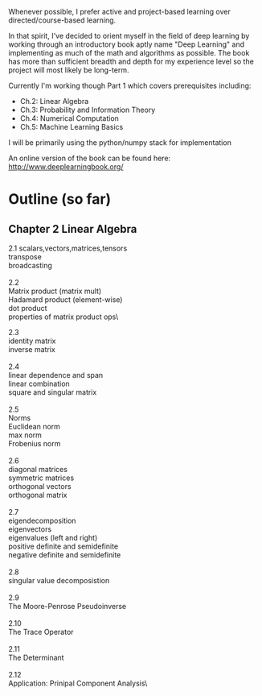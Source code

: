 Whenever possible, I prefer active and project-based learning over directed/course-based learning. 

In that spirit, I've decided to orient myself in the field of deep learning by working through an introductory book aptly name "Deep Learning" and implementing as much of the math and algorithms as possible. The book has more than sufficient breadth and depth for my experience level so the project will most likely be long-term. 

Currently I'm working though Part 1 which covers prerequisites including:   
- Ch.2: Linear Algebra
- Ch.3: Probability and Information Theory
- Ch.4: Numerical Computation
- Ch.5: Machine Learning Basics

I will be primarily using the python/numpy stack for implementation

An online version of the book can be found here:  
http://www.deeplearningbook.org/


# Outline (so far)

## Chapter 2 Linear Algebra 

2.1
scalars,vectors,matrices,tensors\
transpose\
broadcasting\
\
2.2\
Matrix product (matrix mult)\
Hadamard product (element-wise)\
dot product\
properties of matrix product ops\

2.3\
identity matrix\
inverse matrix\
\
2.4\
linear dependence and span\
linear combination\
square and singular matrix\
\
2.5\
Norms\
Euclidean norm\
max norm\
Frobenius norm\
\
2.6\
diagonal matrices\
symmetric matrices\
orthogonal vectors\
orthogonal matrix\
\
2.7\
eigendecomposition\
eigenvectors\
eigenvalues (left and right)\
positive definite and semidefinite\
negative definite and semidefinite\
\
2.8\
singular value decomposistion\
\
2.9\
The Moore-Penrose Pseudoinverse\
\
2.10\
The Trace Operator\
\
2.11\
The Determinant\
\
2.12\
Application: Prinipal Component Analysis\
